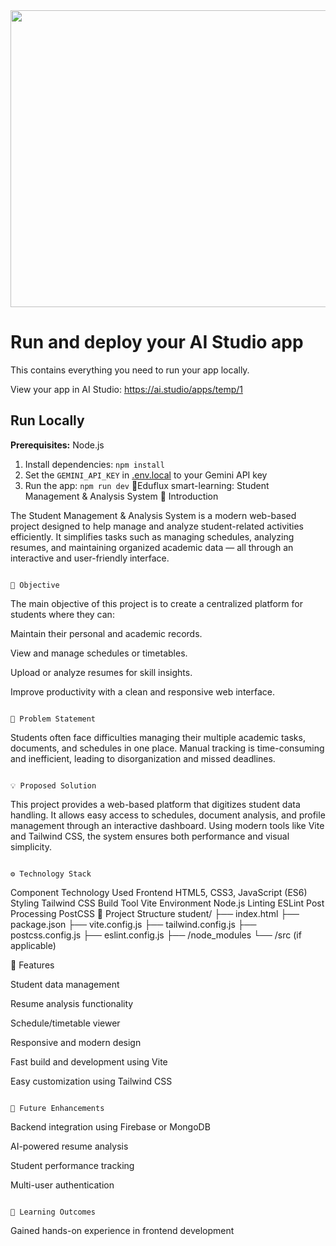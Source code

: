 <div align="center">
<img width="1200" height="475" alt="GHBanner" src="https://github.com/user-attachments/assets/0aa67016-6eaf-458a-adb2-6e31a0763ed6" />
</div>

# Run and deploy your AI Studio app

This contains everything you need to run your app locally.

View your app in AI Studio: https://ai.studio/apps/temp/1

## Run Locally

**Prerequisites:**  Node.js


1. Install dependencies:
   `npm install`
2. Set the `GEMINI_API_KEY` in [.env.local](.env.local) to your Gemini API key
3. Run the app:
   `npm run dev`
                                                                  🌟Eduflux smart-learning: Student Management & Analysis System
                                                                                        🧩 Introduction

The Student Management & Analysis System is a modern web-based project designed to help manage and analyze student-related activities efficiently. It simplifies tasks such as managing schedules, analyzing resumes, and maintaining organized academic data — all through an interactive and user-friendly interface.

                                                                                         🎯 Objective

The main objective of this project is to create a centralized platform for students where they can:

Maintain their personal and academic records.

View and manage schedules or timetables.

Upload or analyze resumes for skill insights.

Improve productivity with a clean and responsive web interface.

                                                                                  🚨 Problem Statement

Students often face difficulties managing their multiple academic tasks, documents, and schedules in one place. Manual tracking is time-consuming and inefficient, leading to disorganization and missed deadlines.

                                                                                   💡 Proposed Solution

This project provides a web-based platform that digitizes student data handling.
It allows easy access to schedules, document analysis, and profile management through an interactive dashboard.
Using modern tools like Vite and Tailwind CSS, the system ensures both performance and visual simplicity.

                                                                                   ⚙️ Technology Stack
Component	Technology Used
Frontend	HTML5, CSS3, JavaScript (ES6)
Styling	Tailwind CSS
Build Tool	Vite
Environment	Node.js
Linting	ESLint
Post Processing	PostCSS
                                                                                   🧱 Project Structure
student/
├── index.html
├── package.json
├── vite.config.js
├── tailwind.config.js
├── postcss.config.js
├── eslint.config.js
├── /node_modules
└── /src (if applicable)

🚀 Features

Student data management

Resume analysis functionality

Schedule/timetable viewer

Responsive and modern design

Fast build and development using Vite

Easy customization using Tailwind CSS

                                                                                        🌱 Future Enhancements

Backend integration using Firebase or MongoDB

AI-powered resume analysis

Student performance tracking

Multi-user authentication

                                                                                        🧠 Learning Outcomes

Gained hands-on experience in frontend development
